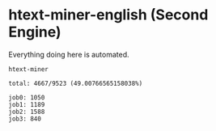 # htext-miner-english (Second Engine)

Everything doing here is automated.

```
htext-miner

total: 4667/9523 (49.00766565158038%)

job0: 1050
job1: 1189
job2: 1588
job3: 840
```